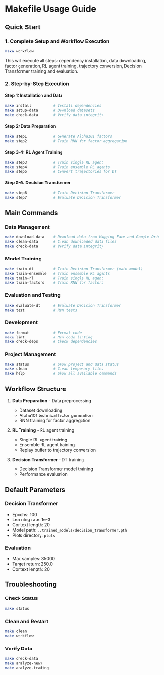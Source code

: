 # Makefile Usage Guide

## Quick Start

### 1. Complete Setup and Workflow Execution
```bash
make workflow
```
This will execute all steps: dependency installation, data downloading, factor generation, RL agent training, trajectory conversion, Decision Transformer training and evaluation.

### 2. Step-by-Step Execution

#### Step 1: Installation and Data
```bash
make install          # Install dependencies
make setup-data       # Download datasets
make check-data       # Verify data integrity
```

#### Step 2: Data Preparation
```bash
make step1            # Generate Alpha101 factors
make step2            # Train RNN for factor aggregation
```

#### Step 3-4: RL Agent Training
```bash
make step3            # Train single RL agent
make step4            # Train ensemble RL agents
make step5            # Convert trajectories for DT
```

#### Step 5-6: Decision Transformer
```bash
make step6            # Train Decision Transformer
make step7            # Evaluate Decision Transformer
```

## Main Commands

### Data Management
```bash
make download-data    # Download data from Hugging Face and Google Drive
make clean-data       # Clean downloaded data files
make check-data       # Verify data integrity
```

### Model Training
```bash
make train-dt         # Train Decision Transformer (main model)
make train-ensemble   # Train ensemble RL agents
make train-rl         # Train single RL agent
make train-factors    # Train RNN for factors
```

### Evaluation and Testing
```bash
make evaluate-dt      # Evaluate Decision Transformer
make test             # Run tests
```

### Development
```bash
make format           # Format code
make lint             # Run code linting
make check-deps       # Check dependencies
```

### Project Management
```bash
make status           # Show project and data status
make clean            # Clean temporary files
make help             # Show all available commands
```

## Workflow Structure

1. **Data Preparation** - Data preprocessing
   - Dataset downloading
   - Alpha101 technical factor generation
   - RNN training for factor aggregation

2. **RL Training** - RL agent training
   - Single RL agent training
   - Ensemble RL agent training
   - Replay buffer to trajectory conversion

3. **Decision Transformer** - DT training
   - Decision Transformer model training
   - Performance evaluation

## Default Parameters

### Decision Transformer
- Epochs: 100
- Learning rate: 1e-3
- Context length: 20
- Model path: `./trained_models/decision_transformer.pth`
- Plots directory: `plots`

### Evaluation
- Max samples: 35000
- Target return: 250.0
- Context length: 20

## Troubleshooting

### Check Status
```bash
make status
```

### Clean and Restart
```bash
make clean
make workflow
```

### Verify Data
```bash
make check-data
make analyze-news
make analyze-trading
```